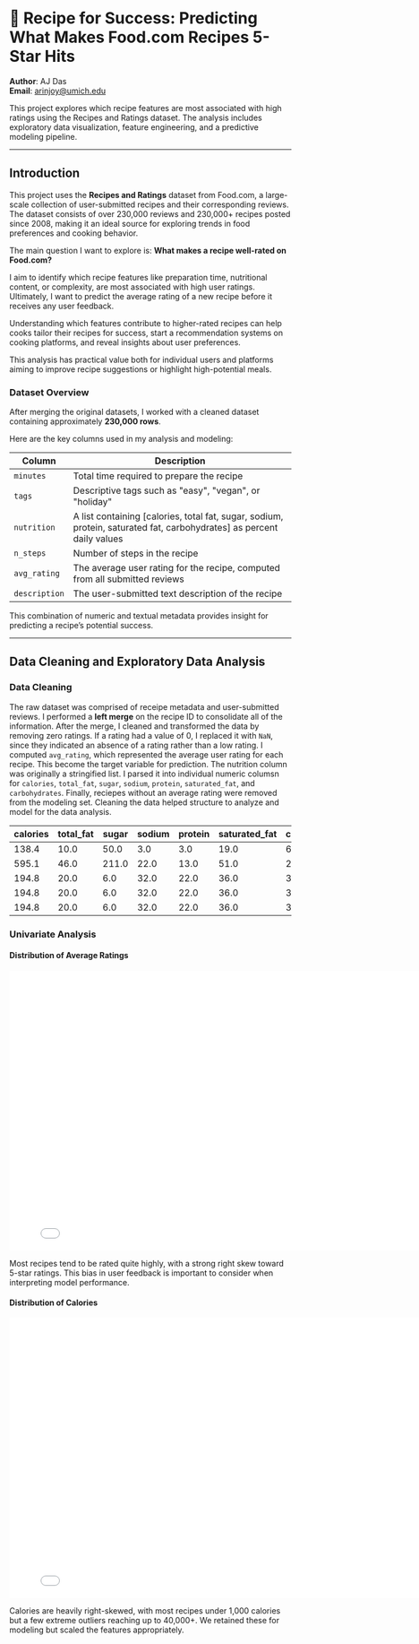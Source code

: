 # 🧠 Recipe for Success: Predicting What Makes Food.com Recipes 5-Star Hits

**Author**: AJ Das  
**Email**: arinjoy@umich.edu  

This project explores which recipe features are most associated with high ratings using the Recipes and Ratings dataset. The analysis includes exploratory data visualization, feature engineering, and a predictive modeling pipeline.

---

## Introduction

This project uses the **Recipes and Ratings** dataset from Food.com, a large-scale collection of user-submitted recipes and their corresponding reviews. The dataset consists of over 230,000 reviews and 230,000+ recipes posted since 2008, making it an ideal source for exploring trends in food preferences and cooking behavior.

The main question I want to explore is: **What makes a recipe well-rated on Food.com?**  

I aim to identify which recipe features like preparation time, nutritional content, or complexity, are most associated with high user ratings. Ultimately, I want to predict the average rating of a new recipe before it receives any user feedback.

Understanding which features contribute to higher-rated recipes can help cooks tailor their recipes for success, start a recommendation systems on cooking platforms, and reveal insights about user preferences. 

This analysis has practical value both for individual users and platforms aiming to improve recipe suggestions or highlight high-potential meals.

### Dataset Overview  

After merging the original datasets, I worked with a cleaned dataset containing approximately **230,000 rows**.

Here are the key columns used in my analysis and modeling:

| Column           | Description                                                                 |
|------------------|-----------------------------------------------------------------------------|
| `minutes`        | Total time required to prepare the recipe                                   |
| `tags`           | Descriptive tags such as "easy", "vegan", or "holiday"                      |
| `nutrition`      | A list containing [calories, total fat, sugar, sodium, protein, saturated fat, carbohydrates] as percent daily values |
| `n_steps`        | Number of steps in the recipe                                                |
| `avg_rating`     | The average user rating for the recipe, computed from all submitted reviews |
| `description`    | The user-submitted text description of the recipe                           |

This combination of numeric and textual metadata provides insight for predicting a recipe’s potential success.

---

## Data Cleaning and Exploratory Data Analysis

### Data Cleaning

The raw dataset was comprised of receipe metadata and user-submitted reviews. I performed a **left merge** on the recipe ID to consolidate all of the information. After the merge, I cleaned and transformed the data by removing zero ratings. If a rating had a value of 0, I replaced it with `NaN`, since they indicated an absence of a rating rather than a low rating. I computed `avg_rating`, which represented the average user rating for each recipe. This become the target variable for prediction. The nutrition column was originally a stringified list. I parsed it into individual numeric columsn for `calories`, `total_fat`, `sugar`, `sodium`, `protein`, `saturated_fat`, and `carbohydrates`. Finally, reciepes without an average rating were removed from the modeling set. Cleaning the data helped structure to analyze and model for the data analysis.

| calories | total_fat | sugar | sodium | protein | saturated_fat | carbohydrates | avg_rating |
|----------|-----------|-------|--------|---------|----------------|----------------|-------------|
| 138.4    | 10.0      | 50.0  | 3.0    | 3.0     | 19.0           | 6.0            | 4.0         |
| 595.1    | 46.0      | 211.0 | 22.0   | 13.0    | 51.0           | 26.0           | 5.0         |
| 194.8    | 20.0      | 6.0   | 32.0   | 22.0    | 36.0           | 3.0            | 5.0         |
| 194.8    | 20.0      | 6.0   | 32.0   | 22.0    | 36.0           | 3.0            | 5.0         |
| 194.8    | 20.0      | 6.0   | 32.0   | 22.0    | 36.0           | 3.0            | 5.0         |

### Univariate Analysis

#### Distribution of Average Ratings
<iframe src="assets/avg_rating_dist.html" width="800" height="500" frameborder="0"></iframe>

Most recipes tend to be rated quite highly, with a strong right skew toward 5-star ratings. This bias in user feedback is important to consider when interpreting model performance.

#### Distribution of Calories
<iframe src="assets/calories_dist.html" width="800" height="500" frameborder="0"></iframe>

Calories are heavily right-skewed, with most recipes under 1,000 calories but a few extreme outliers reaching up to 40,000+. We retained these for modeling but scaled the features appropriately.
